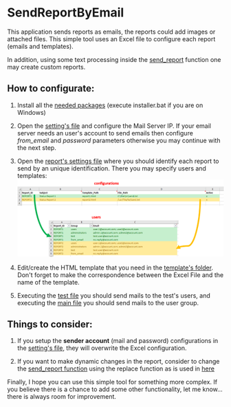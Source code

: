 # SendReportByEmail
This application sends reports as emails, the reports could add images or attached files. This simple 
tool uses an Excel file to configure each report (emails and templates).

In addition, using some text processing inside the [send_report](/reports.py) function one may create custom reports.

## How to configurate:

1. Install all the [needed packages](/installer) (execute installer.bat if you are on Windows)
2. Open the [setting's file](/settings/config.py) and configure the Mail Server IP. If your email server 
needs an user's account to send emails then configure *from_email* and *password* parameters otherwise you 
may continue with the next step.
3. Open the [report's settings file](/settings/file_config.xlsx) where you should identify each report to 
send by an unique identification. There you may specify users and templates:
![user_and_template_configurations](/documents/email_report_configuration.png?raw=true)

4. Edit/create the HTML template that you need in the [template's folder](/templates). Don't forget to make 
the correspondence between the Excel File and the name of the template.
5. Executing the [test file](/test.py) you should send mails to the test's users, 
and executing the [main file](/main.py) you should send mails to the user group.

## Things to consider:

1. If you setup the **sender account** (mail and password) configurations in the [setting's file](/settings/config.py), 
they will overwrite the Excel configuration.

2. If you want to make dynamic changes in the report, consider to change the [send_report function](/reports.py) using 
the replace function as is used in [here](https://github.com/Borreguin/SendReportByEmail/blob/a1d710371053cdd62cad39c07174a9a9e3e8439d/reports.py#L62)  

Finally, I hope you can use this simple tool for something more complex. If you believe there is a chance 
to add some other functionality, let me know... there is always room for improvement.